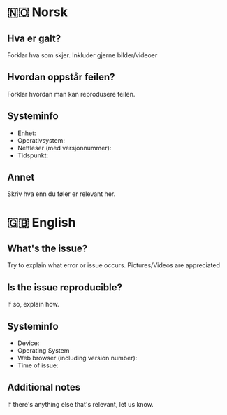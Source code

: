 # 🇳🇴 Norsk

## Hva er galt?

Forklar hva som skjer. Inkluder gjerne bilder/videoer

## Hvordan oppstår feilen?

Forklar hvordan man kan reprodusere feilen.

## Systeminfo

- Enhet:
- Operativsystem:
- Nettleser (med versjonnummer):
- Tidspunkt:

## Annet

Skriv hva enn du føler er relevant her.

# 🇬🇧 English

## What's the issue?

Try to explain what error or issue occurs. Pictures/Videos are appreciated

## Is the issue reproducible?

If so, explain how.

## Systeminfo

- Device:
- Operating System
- Web browser (including version number):
- Time of issue:

## Additional notes

If there's anything else that's relevant, let us know.
